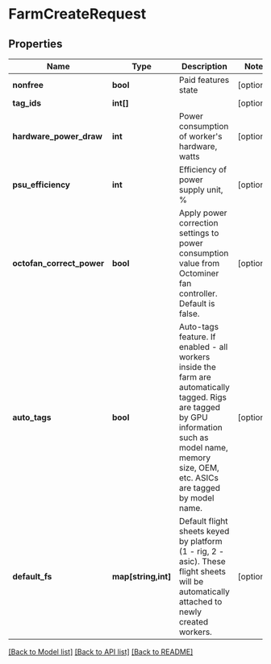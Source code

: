 # FarmCreateRequest

## Properties
Name | Type | Description | Notes
------------ | ------------- | ------------- | -------------
**nonfree** | **bool** | Paid features state | [optional] 
**tag_ids** | **int[]** |  | [optional] 
**hardware_power_draw** | **int** | Power consumption of worker&#39;s hardware, watts | [optional] 
**psu_efficiency** | **int** | Efficiency of power supply unit, % | [optional] 
**octofan_correct_power** | **bool** | Apply power correction settings to power consumption value from Octominer fan controller. Default is false. | [optional] 
**auto_tags** | **bool** | Auto-tags feature. If enabled - all workers inside the farm are automatically tagged. Rigs are tagged by GPU information such as model name, memory size, OEM, etc. ASICs are tagged by model name. | [optional] 
**default_fs** | **map[string,int]** | Default flight sheets keyed by platform (1 - rig, 2 - asic). These flight sheets will be automatically attached to newly created workers. | [optional] 

[[Back to Model list]](../README.md#documentation-for-models) [[Back to API list]](../README.md#documentation-for-api-endpoints) [[Back to README]](../README.md)


